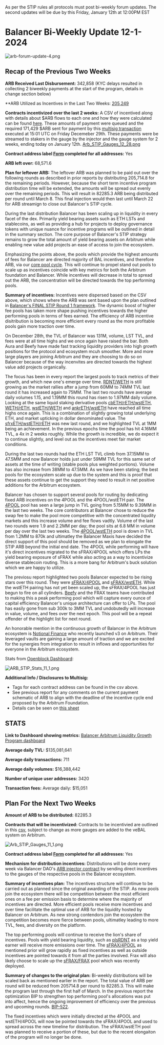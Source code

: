 As per the STIP rules all protocols must post bi-weekly forum updates. The second updates will be due by this Friday, January 12th at 12:00PM EST

# Balancer Bi-Weekly Update 12-1-2024
![arb-forum-update-4.png](arb-forum-update-4.png)
## Recap of the Previous Two Weeks


**ARB Received Last Disbursement:** 342,858 (KYC delays resulted in collecting 2 biweekly payments at the start of the program, details in change section below)

**ARB Utilized as Incentives in the Last Two Weeks: [205,249](https://arbiscan.io/tx/0x47652a14eebd36fbcf03da6028c49a3a47f39becfa737efb09cec53f79b065eb)

**Contracts incentivized over the last 2 weeks:** A CSV of incentived along with details about $ARB flows to each one and how they were calculated can be found [here](https://github.com/BalancerMaxis/STIP_automation/blob/last-round-2023/output/dao_grant_2023-12-14_2023-12-28.csv).
These amounts of payment were queued and the required 171,429 $ARB sent for payment by this [multisig transaction](https://app.onchainden.com/safes/arb1:0xb6BfF54589f269E248f99D5956f1fDD5b014D50e/transactions/0x3fc881080230ed0608abfa36d82490fbcf9022d57f6247bacb83b48a21907c27) executed at 15:01 UTC on Friday Decemeber 29th.
These payments were be streamed to stakers in the gauge by the injector and the gauge system for 2 weeks, ending today on January 12th.
[Arb_STIP_Gauges_12_28.png](Arb_STIP_Gauges_12_28.png)


**Contract address label [Form](https://docs.google.com/forms/d/e/1FAIpQLSd2AYnjAaQjVOLtvemZpsWoN5sTJEJ8dLqdRDExTBQv_SUeug/viewform) completed for all addresses:** Yes

**ARB left over:** 68,571.6

**Plan for leftover ARB:** The leftover ARB was planned to be paid out over the following rounds as described in prior reports by distributing 205,714.8 for the remaining periods. However, because the short term incentive program distribution time will be extended, the amounts will be spread out evenly over the remaining periods. This will result in 82285.3 ARB being distributed per round until March 8. This final injection would then last until March 22 for ARB streamign to close out Balancer's STIP cycle. 

During the last distribution Balancer has been scaling up in liquidity in every facet of the dex. Primarily yield bearing assets such as ETH LSTs and stablecoins, as well as providing a hub for projects to deploy governance tokens with unique nuance for incentive programs will be outlined in detail in the summary section. The core purpose of Balancer's STIP strategy remains to grow the total amount of yield bearing assets on Arbitrum while enabling new value add projects an ease of access to join the ecosystem. 

Emphasizing the points above, the pools which provide the highest amounts of fees for Balancer are directed majority of BAL incentives, and therefore ARB, via our [core pool cycle](https://forum.balancer.fi/t/bip-457-core-pool-incentive-program-automation/5254). This will continue to propel stand out pools to scale up as incentives coincide with key metrics for both the Arbitrum foundation and Balancer. While incentives will decrease in total to spread out the ARB, the concentration will be directed towards the top performing pools. 

**Summary of incentives:** Incentives were dispersed based on the CSV above, which shows where the ARB was sent based upon the plan outlined in [Balancer's FINAL STIP Round 1 framework](https://forum.arbitrum.foundation/t/balancer-final-stip-round-1/16689). The dynamic boost of higher fee pools has taken more shape pushing incentives towards the higher performing pools in terms of fees earned. The efficiency of ARB incentive disitribution is becoming more efficient every round as the more profitable pools gain more traction over time.

On December 28th, the TVL of Balancer was 131M, volume, LST TVL, and fees were at all time highs and we once again have raised the bar. Both Aura and Beefy have made fast tracking liquidity providers into high growth positions for the protocol and ecosystem mcuh smoother. More and more large players are joining Arbitrum and they are choosing to do so on Balancer because of the way incenvites are directed towards the highest value add projects organically. 

The focus has been in every report the largest pools to track metrics of their growth, and which new one's emerge over time. [RDNT/WETH](https://app.balancer.fi/#/arbitrum/pool/0x32df62dc3aed2cd6224193052ce665dc181658410002000000000000000003bd) is still growing as the market rallies after a jump from 60MM to 74MM TVL last round it has increased again to 75MM. The last two rounds have average daily volumes 1.15, and 1.19MM this round has risen to 1.97MM daily volume. Looking at the same liquid staking derivative pools [cbETH/rETH/wstETH](https://app.balancer.fi/#/arbitrum/pool/0x4a2f6ae7f3e5d715689530873ec35593dc28951b000000000000000000000481), [WETH/rETH](https://app.balancer.fi/#/arbitrum/pool/0xade4a71bb62bec25154cfc7e6ff49a513b491e81000000000000000000000497), [wstETH/WETH](https://app.balancer.fi/#/arbitrum/pool/0x9791d590788598535278552eecd4b211bfc790cb000000000000000000000498) and [ankrETH/wstETH](https://app.balancer.fi/#/arbitrum/pool/0x3fd4954a851ead144c2ff72b1f5a38ea5976bd54000000000000000000000480) have reached all time highs once again. This is a combination of slightly growing total underlying ETH, and market upticking in dollar denominated value. The [sfrxETH/wstETH/rETH](https://app.balancer.fi/#/arbitrum/pool/0x0c8972437a38b389ec83d1e666b69b8a4fcf8bfd00000000000000000000049e) was new last round, and we highlighted TVL at 1MM being an achievement. In the previous epochs time the pool has hit 4.16MM TVL, a 4x in 2 weeks roughly. While the growth is incredible, we do expect it to continue slightly, and level out as the incentives meet fair market conditions. 

During the last two rounds had the ETH LST TVL climb from 37.15MM to 47.5MM and now Balancer holds just under 59MM TVL for this same set of assets at the time of writing (stable pools plus weighted portions). Volume has also increase from 38MM to 47.5MM. As we have been stating; the best pools for the ecosystem scale up due to the system and this is proof that these assets continue to get the support they need to result in net positive additions for the Arbitrum ecosystem. 

 Balancer has chosen to support several pools for routing by dedicating fixed ARB incentives on the 4POOL and the 4POOL/wstETH pair. The [4POOL](https://app.balancer.fi/#/arbitrum/pool/0x423a1323c871abc9d89eb06855bf5347048fc4a5000000000000000000000496) pool has seen a large jump in TVL going from 5.15MM to 9.39MM in the last two weeks. The core contributors at Balancer chose to reduce the swap fee to make the pool more competitive with the concentrated liqudity markets and this increase volume and fee flows vadtly. Volume of the last two rounds were 1.9 and 2.2MM per day; the pool sits at 6.8 MM in volume per day over the last two weeks. The [4POOL/wstETH](https://app.balancer.fi/#/arbitrum/pool/0xa1a8bf131571a2139feb79401aa4a2e9482df6270002000000000000000004b4) pool is down in TVL from 1.2MM to 870k and ultimatley the Balancer Maxis have decided the direct support of this pool should be removed as we plan to elongate the STIP ARB beyond the initial end date. The 4POOL while performing will have it's direct incentives migrated to the sFRAX/4POOL which offers LPs the yield bearing exposure of sFRAX while also acting as a way to incentivize diverse stablecoin routing. This is a more bang for Arbitrum's buck solution which we are happy to utilize. 

The previosu report highlighted two pools Balancer expected to be rising stars over this round. They were [sFRAX/4POOL](https://app.balancer.fi/#/arbitrum/pool/0x2ce4457acac29da4736ae6f5cd9f583a6b335c270000000000000000000004dc) and [sFRAX/wstETH](https://app.balancer.fi/#/arbitrum/pool/0xc757f12694f550d0985ad6e1019c4db4a803f1600002000000000000000004de). While the wstETH pairing has not yet been scaled up, the sFRAX/4POOL has just begun to fire on all cylinders. [Beefy](https://twitter.com/beefyfinance/status/1745579990601568656) and the FRAX teams have contributed to making this a peak performing pool which will capture every ounce of capital efficiency Balancer's unique architecture can offer to LPs. The pool has easily gone from sub 300k to 3MM TVL and undobutedly will increase in value, volume, and fees over the next epoch. This pool will be a repeat offender of the highlight list for next round. 

An honorable mention in the continuous growth of Balancer in the Arbitrum ecosystem is [Notional Finance](https://twitter.com/teddywoodward/status/1743657487117492437) who recently launched v3 on Arbitrum. Their leveraged vaults are gaining a large amount of traction and we are excited for the synergies from integration to result in inflows and opportunities for everyone in the Arbitrum ecosystem.

Stats from [Openblock Dashboard](https://www.openblocklabs.com/app/arbitrum/grantees/Balancer):

![ARB_STIP_Stats_11_1.png](ARB_STIP_Stats_11_1.png)

**Additional Info / Disclosures to Multisig:** 


- Tags for each contract address can be found in the csv above.
- See previous report for any comments on the current payment schematic of ARB to align with the deadline of the incentive cycle end proposed by the Arbitrum Foundation.
- Details can be seen on [this sheet](https://docs.google.com/spreadsheets/d/1k4i9ZNpxiRDC_bl4JtZMldV7J0LRQEVHZNqVpj8xG0g/edit#gid=0)

## STATS

**Link to Dashboard showing metrics:** [Balancer Arbitrum Liquidity Growth Program dashboard](https://dune.com/balancer/arbitrum-lgp?Start+date_d524c0=2023-12-15+00%3A00%3A00&End+date_d75e58=2023-12-28+00%3A00%3A00&End+date_daf146=&Start+date_d2264d=&Start+date_dc9002=2023-12-29+00%3A00%3A00&Start+date_dfbf60=2023-12-29+00%3A00%3A00&End+date_d85b75=2024-01-11+00%3A00%3A00&End+date_d19c82=2024-01-11+00%3A00%3A00)

**Average daily TVL:** $135,081,641

**Average daily transactions:** 711

**Average daily volumes:** $16,388,442

**Number of unique user addresses:** 3420

**Transaction fees:** Average daily: $15,051


## Plan For the Next Two Weeks

**Amount of ARB to be distributed:** 82285.3

**Contracts that will be incentivized:** Contracts to be incentivied are outlined in this [csv](https://github.com/BalancerMaxis/STIP_automation/blob/9c0791acfec184c114f840444bb1c4d183c9cbf4/output/dao_grant_2023-12-28_2024-01-11.csv), subject to change as more gauges are added to the veBAL system on Arbitrum.

![Arb_STIP_Gauges_11_1.png](Arb_STIP_Gauges_11_1.png)

**Contract address label [Form](https://docs.google.com/forms/d/e/1FAIpQLSd2AYnjAaQjVOLtvemZpsWoN5sTJEJ8dLqdRDExTBQv_SUeug/viewform) completed for all addresses:** Yes

**Mechanism for distribution incentives:** Distributions will be done every week via Balancer DAO's [ARB injector contract](https://arbiscan.io/address/0xF23d8342881eDECcED51EA694AC21C2B68440929#readContract) by sending direct incentives to the gauges of the respective pools in the Balancer ecosystem.

**Summary of incentives plan:** The incentives structure will continue to be carried out as planned since the original awarding of the STIP. As new pools join the ecosystem there will be competition between the most efficient ones on a fee per emission basis to determine where the majority of incentives are directed. More efficient pools receive more incentives and over time facilitate the optimal use of ARB for the liquidity hosted by Balancer on Arbitrum. As new strong contendors join the ecosystem the competition becomes more fierce between pools, ultimatley leading to more TVL, fees, and diversity on the platform.

The top performing pools will continue to receive the lion's share of incentives. Pools with yield bearing liquidity, such as [plsRDNT](https://app.balancer.fi/#/arbitrum/pool/0x451b0afd69ace11ec0ac339033d54d2543b088a80000000000000000000004d5) as a top yield earner will receive more emissions over time. The [sFRAX/4POOL](https://app.balancer.fi/#/arbitrum/pool/0x2ce4457acac29da4736ae6f5cd9f583a6b335c270000000000000000000004dc) as mentioned prior will grow rapidly as fixed incentives as well as outside incentives are pointed towards it from all the parties involved. Frax will also likely choose to scale up the [sFRAX/FRAX](https://app.balancer.fi/#/arbitrum/pool/0xdfa752ca3ff49d4b6dbe08e2d5a111f51773d3950000000000000000000004e8) pool which was recently deployed. 

**Summary of changes to the original plan:** Bi-weekly distributions will be scaled back as mentioned earlier in the report. The total value of ARB per round will be reduced from 205714.8 per round to 82285.3. This will make the program last through the first half of March. In the previous report the optimization BIP to strengthen top performing pool's allocations was put into affect, hence the ongoing improvement of efficiency over the previous and upcoming rounds. [BIP-522](https://forum.balancer.fi/t/bip-522-arbitrum-lgp-and-stip-adjustments/5473).

The fixed incentives which were initially directed at the 4POOL and wstETH/4POOL will now be pointed towards the sFRAX/4POOL and used to spread across the new timeline for distribution. The sFRAX/wstETH pool was planned to receive a portion of these, but due to the recent elongaiton of the program will no longer be done. 